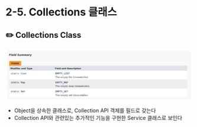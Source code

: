 # 2-5. Collections 클래스

## ✏️  Collections Class

![image](img/2-5.png)

- Object을 상속한 클래스로, Collection API 객체를 필드로 갖는다
- Collection API와 관련있는 추가적인 기능을 구현한 Service 클래스로 보인다